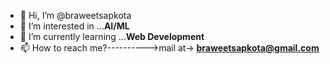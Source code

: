 - 👋 Hi, I’m @braweetsapkota
- 👀 I’m interested in ...**AI/ML**
- 🌱 I’m currently learning ...**Web Development**
- 📫 How to reach me?---------->mail at-> **braweetsapkota@gmail.com**
